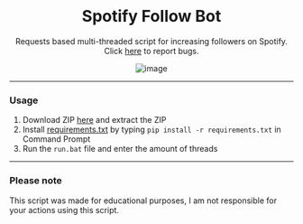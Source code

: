 <br/>
<div align="center">

  # Spotify Follow Bot
  Requests based multi-threaded script for increasing followers on Spotify. Click <a href="https://github.com/geettyps/Spotify-Follow-Bot/issues">here</a> to report bugs.
  
  ![image](https://cdn.discordapp.com/attachments/900107438479507458/992588023562780712/unknown.png)

</div>

--------------------------------------

### Usage

1. Download ZIP <a href="https://github.com/geettyos/Spotify-Follow-Bot/archive/refs/heads/main.zip">here</a> and extract the ZIP 
2. Install <a href="https://github.com/geettyos/Spotify-Follow-Bot/blob/main/requirements.txt">requirements.txt</a> by typing `pip install -r requirements.txt` in Command Prompt
4. Run the `run.bat` file and enter the amount of threads

--------------------------------------

### Please note

This script was made for educational purposes, I am not responsible for your actions using this script.
